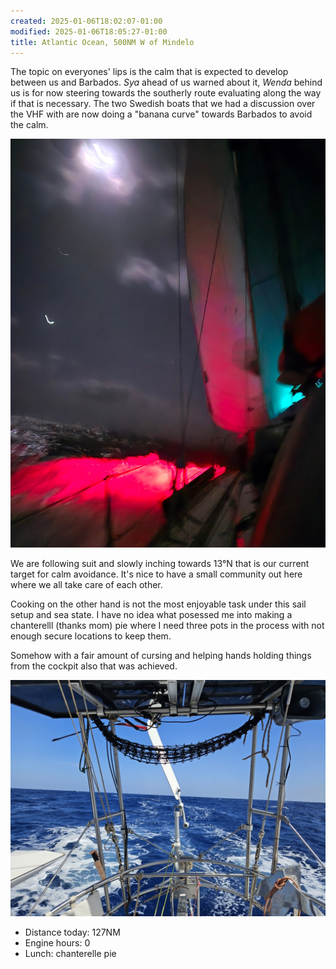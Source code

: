 ```yaml
---
created: 2025-01-06T18:02:07-01:00
modified: 2025-01-06T18:05:27-01:00
title: Atlantic Ocean, 500NM W of Mindelo
---
```


The topic on everyones' lips is the calm that is expected to develop between us and Barbados.  _Sya_ ahead of us warned about it, _Wenda_ behind us is for now steering towards the southerly route evaluating along the way if that is necessary. The two Swedish boats that we had a discussion over the VHF with are now doing a "banana curve" towards Barbados to avoid the calm.

![Image](../2025/08149d37d48c0c7de4c6009d07c95c2b.png) 

We are following suit and slowly inching towards 13°N that is our current target for calm avoidance. It's nice to have a small community out here where we all take care of each other.

Cooking on the other hand is not the most enjoyable task under this sail setup and sea state. I have no idea what posessed me into making a chanterelll (thanks mom) pie where I need three pots in the process with not enough secure locations to keep them.

Somehow with a fair amount of cursing and helping hands holding things from the cockpit also that was achieved. 

![Image](../2025/62339990c0536298eaa9e43d206b8f2c.jpg) 

* Distance today: 127NM
* Engine hours: 0
* Lunch: chanterelle pie
